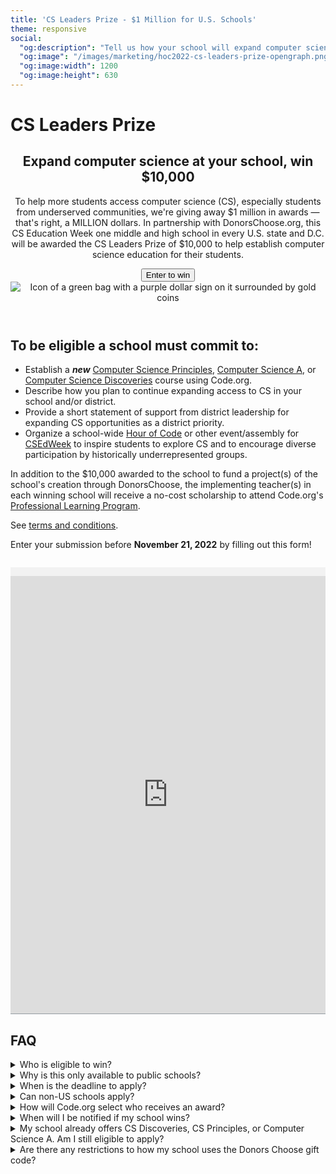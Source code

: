 ```yaml
---
title: 'CS Leaders Prize - $1 Million for U.S. Schools'
theme: responsive
social:
  "og:description": "Tell us how your school will expand computer science, and you could win $10,000 to make it happen!"
  "og:image": "/images/marketing/hoc2022-cs-leaders-prize-opengraph.png"
  "og:image:width": 1200
  "og:image:height": 630
---
```


<link href="/css/generated/cs-leaders-prize.css" rel="stylesheet">

# CS Leaders Prize

<header>
  <div>
    <h2>Expand computer science at your school, win $10,000</h2>
    <p>To help more students access computer science (CS), especially students from underserved communities, we're giving away $1 million in awards — that's right, a MILLION dollars. In partnership with DonorsChoose.org, this CS Education Week one middle and high school in every U.S. state and D.C. will be awarded the CS Leaders Prize of $10,000 to help establish computer science education for their students.</p>
    <a href="#form"><button>Enter to win</button></a>
  </div>
  <div>
    <img src="/images/marketing/hoc2022-cs-leaders-prize-money-bag.png" alt="Icon of a green bag with a purple dollar sign on it surrounded by gold coins">
  </div>
</header>


## To be eligible a school must commit to:

<ul>
  <li>Establish a <strong><em>new</em></strong> <a href="/educate/csp">Computer Science Principles</a>, <a href="/educate/csa">Computer Science A</a>, or <a href="/educate/csd">Computer Science Discoveries</a> course using Code.org.</li>
  <li>Describe how you plan to continue expanding access to CS in your school and/or district.</li>
  <li>Provide a short statement of support from district leadership for expanding CS opportunities as a district priority.</li>
  <li>Organize a school-wide <a href="https://hourofcode.com/">Hour of Code</a> or other event/assembly for <a href="https://www.csedweek.org/">CSEdWeek</a> to inspire students to explore CS and to encourage diverse participation by historically underrepresented groups.</li>
</ul>

In addition to the $10,000 awarded to the school to fund a project(s) of the school's creation through DonorsChoose, the implementing teacher(s) in each winning school will receive a no-cost scholarship to attend Code.org's [Professional Learning Program](/educate/professional-learning/middle-high).

See <a href="/prize-terms">terms and conditions</a>.

<p>Enter your submission before <strong>November 21, 2022</strong> by filling out this form!</p>


<a id="form"></a>
<iframe src="https://docs.google.com/forms/d/e/1FAIpQLSfx9NrM-J-Vahqtrrqy5bDylTKqMnLAxgcrh4iqjkFWAm_KPA/viewform?embedded=true" width="100%" height="700" frameborder="0" marginheight="0" marginwidth="0" style="border-bottom: 1px solid #949ca2; background: #f2f2f2; padding-top: 1em; margin-top: 1em;">Loading…</iframe>


## FAQ
<details>
  <summary>Who is eligible to win?</summary>
  <p>Any public middle or high school in the U.S. is eligible to apply if they make the commitments below. We especially encourage schools in low-income underserved communities to participate, to help advance diversity and equity in computer science.</p>
  <p>To be eligible a school must commit to:</p>
  <ul>
    <li>Establish a new Computer Science Principles, Computer Science A, or Computer Science Discoveries course using Code.org.</li>
    <li>Describe how you plan to continue expanding access to CS in your school and/or district.</li>
    <li>Provide a short statement of support from district leadership for expanding of CS opportunities as a district priority.</li>
    <li>Organize a school-wide Hour of Code or other event/assembly for CSEdWeek to inspire students to explore CS and to encourage diverse participation by historically underrepresented groups.</li>
  </ul>

</details>

<details>
  <summary>Why is this only available to public schools?</summary>
  <p>We would love to help teachers in public and private schools alike, but at this time, it comes down to logistics. We have partnered with DonorsChoose.org to administer classroom funding prizes, which only works with public, US K-12 schools. According to DonorsChoose.org, the organization is better able to access consistent and accurate data that's available for public schools.</p>
</details>

<details>
  <summary>When is the deadline to apply?</summary>
  <p>Submissions are due by <strong>11:59pm EST on Monday, November 21st, 2022</strong>.</p>
</details>

<details>
  <summary>Can non-US schools apply?</summary>
  <p>No. Unfortunately, we cannot accept submissions from non-US schools at this time.</p>
</details>

<details>
  <summary>How will Code.org select who receives an award?</summary>
  <p>Award recipients will be selected by Code.org, exercising its sole and final discretion, based on a number of factors: including whether they meet all of the conditions for entry, student demographics (we will prioritize schools with 40% or more of students who qualify for free or reduced meal and/or schools with 40% or more of students who identify as Black, Hispanic/Latino, Native American or Native Alaskan, Native Hawaiian or Pacific Islander, or multiracial), the school's plan for the Hour of Code or other CSEdWeek event, and the school's plan for expanding access to CS for students beyond the course addition.</p>
</details>

<details>
  <summary>When will I be notified if my school wins?</summary>
  <p>We are aiming to notify selected schools by Tuesday, November 29th. At the latest, selected schools will be notified by Wednesday, November 30th.</p>
</details>

<details>
  <summary>My school already offers CS Discoveries, CS Principles, or Computer Science A. Am I still eligible to apply?</summary>
  <p>Your school can apply as long as the course you are committing to establishing is a <em>new course</em>. For example, if your school already offers CS Principles, but you are committing to a new Computer Science A course, your school is eligible to apply.</p>
</details>

<details>
  <summary>Are there any restrictions to how my school uses the Donors Choose gift code?</summary>
  <p>View <a href="https://help.donorschoose.org/hc/en-us/articles/203895786-Project-eligibility-requirements">project eligibility requirements</a> on <a href="https://donorschoose.org">donorschoose.org</a>.</p>
</details>

